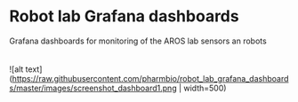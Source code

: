 # Robot lab Grafana dashboards
Grafana dashboards for monitoring of the AROS lab sensors an robots
<br>
<br>
<br>
![alt text](https://raw.githubusercontent.com/pharmbio/robot_lab_grafana_dashboards/master/images/screenshot_dashboard1.png | width=500)
